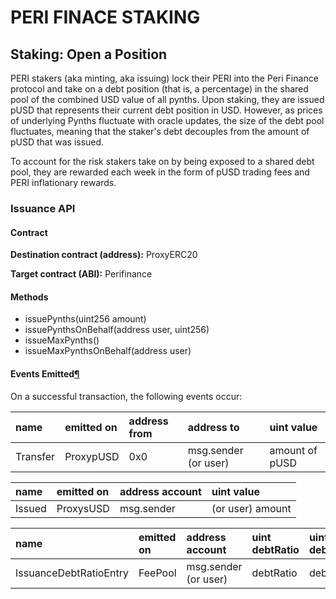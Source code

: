 # PERI FINACE STAKING

## Staking: Open a Position <a id="staking-open-a-position"></a>

PERI stakers \(aka minting, aka issuing\) lock their PERI into the Peri Finance protocol and take on a debt position \(that is, a percentage\) in the shared pool of the combined USD value of all pynths. Upon staking, they are issued pUSD that represents their current debt position in USD. However, as prices of underlying Pynths fluctuate with oracle updates, the size of the debt pool fluctuates, meaning that the staker's debt decouples from the amount of pUSD that was issued.

To account for the risk stakers take on by being exposed to a shared debt pool, they are rewarded each week in the form of pUSD trading fees and PERI inflationary rewards.

### Issuance API <a id="issuance-api"></a>

#### Contract <a id="contract"></a>

**Destination contract \(address\):** ProxyERC20

 **Target contract \(ABI\):** Perifinance

#### Methods <a id="methods"></a>

* issuePynths\(uint256 amount\) 
* issuePynthsOnBehalf\(address user, uint256\) 
* issueMaxPynths\(\) 
* issueMaxPynthsOnBehalf\(address user\)

#### Events Emitted[¶](https://docs.synthetix.io/integrations/staking/#events-emitted) <a id="events-emitted"></a>

On a successful transaction, the following events occur:

| name | emitted on | address from | address to | uint value |
| :--- | :--- | :--- | :--- | :--- |
| Transfer  | ProxypUSD | 0x0 | msg.sender \(or user\) | amount of pUSD |

| name | emitted on | address account | uint value |
| :--- | :--- | :--- | :--- |
| Issued | ProxysUSD   | msg.sender | \(or user\) amount |

| name | emitted on | address account | uint debtRatio | uint debtEntryIndex | uint feePeriodStartingDebtIndex |
| :--- | :--- | :--- | :--- | :--- | :--- |
| IssuanceDebtRatioEntry | FeePool | msg.sender \(or user\) | debtRatio | debtEntryIndex | feePeriodStartingDebtIndex |

